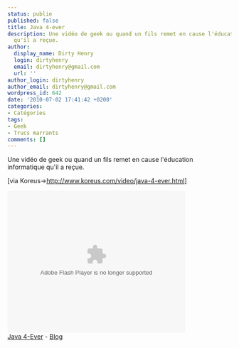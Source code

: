 ```yaml
---
status: publie
published: false
title: Java 4-ever
description: Une vidéo de geek ou quand un fils remet en cause l'éducation informatique
  qu'il a reçue.
author:
  display_name: Dirty Henry
  login: dirtyhenry
  email: dirtyhenry@gmail.com
  url: ''
author_login: dirtyhenry
author_email: dirtyhenry@gmail.com
wordpress_id: 642
date: '2010-07-02 17:41:42 +0200'
categories:
- Catégories
tags:
- Geek
- Trucs marrants
comments: []
---
```

Une vidéo de geek ou quand un fils remet en cause l'éducation informatique qu'il a reçue.

[via Koreus->http://www.koreus.com/video/java-4-ever.html]

<div><object type="application/x-shockwave-flash" data="http://www.koreus.com/video/java-4-ever" height="320" width="400"><param name="movie" value="http://www.koreus.com/video/java-4-ever"><embed src="http://www.koreus.com/video/java-4-ever" type="application/x-shockwave-flash" width="400" height="320"></embed></object><br /><a href="http://www.koreus.com/video/java-4-ever.html">Java 4-Ever</a> - <a href="http://blog.koreus.com">Blog</a></div>
